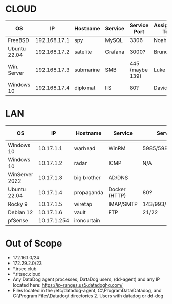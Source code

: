 # CLOUD

| OS           | IP           | Hostname  | Service | Service Port    | Assigned To |
| ------------ | ------------ | --------- | ------- | --------------- | ----------- |
| FreeBSD      | 192.168.17.1 | spy       | MySQL   | 3306            | Noah        |
| Ubuntu 22.04 | 192.168.17.2 | satelite  | Grafana | 3000?           | Bruno       |
| Win. Server  | 192.168.17.3 | submarine | SMB     | 445 (maybe 139) | Luke        |
| Windows 10   | 192.168.17.4 | diplomat  | IIS     | 80?             | David       |


# LAN

| OS             | IP          | Hostname    | Service       | Service Port         | Assigned To |
| -------------- | ----------- | ----------- | ------------- | -------------------- | ----------- |
| Windows 10     | 10.17.1.1   | warhead     | WinRM         | 5985/5986            | Bruno       |
| Windows 10     | 10.17.1.2   | radar       | ICMP          | N/A                  | Noah        |
| WinServer 2022 | 10.17.1.3   | big brother | AD/DNS        |                      | David       |
| Ubuntu 22.04   | 10.17.1.4   | propaganda  | Docker (HTTP) | 80?                  | Max         |
| Rocky 9        | 10.17.1.5   | wiretap     | IMAP/SMTP     | 143/993/25?/465?/587 | Max         |
| Debian 12      | 10.17.1.6   | vault       | FTP           | 21/22                | Max         |
| pfSense        | 10.17.1.254 | ironcurtain |               |                      | Luke        |

# Out of Scope
- 172.16.1.0/24
- 172.29.2.0/23
- *.irsec.club
- *.ritsec.cloud
- Any DataDog agent processes, DataDog users, (dd-agent) and any IP located here: https://ip-ranges.us5.datadoghq.com/
- Files located in the /etc/datadog-agent, C:\ProgramData\Datadog, and C:\Program Files\Datadog\ directories 2. Users with datadog or dd-dog